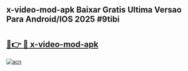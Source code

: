 ## x-video-mod-apk Baixar Gratis Ultima Versao Para Android/IOS 2025 #9tibi

# <h2><a href="https://ainizakaria.my?title=x-video-mod-apk&ref=20M">🔗👉 🔴 x-video-mod-apk</a></h2>

[![acn](https://github.com/user-attachments/assets/0f9c940e-d8b0-45ae-aac7-cd30a18b3e1c)](https://ainizakaria.my?title=x-video-mod-apk&ref=20M)

